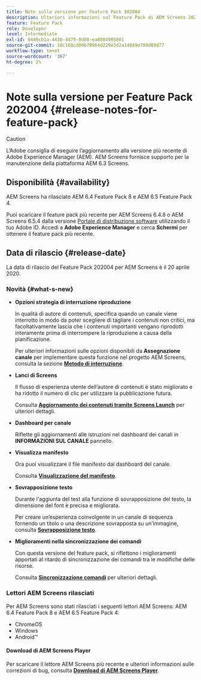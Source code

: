```yaml
---
title: Note sulla versione per Feature Pack 202004
description: Ulteriori informazioni sul Feature Pack di AEM Screens 202004 rilasciato il 20 aprile 2020.
feature: Feature Pack
role: Developer
level: Intermediate
exl-id: 0440cb1a-4436-4479-9d88-ea8884905801
source-git-commit: 10c168cd00b79964d229e3d2a14049e799d89d77
workflow-type: tm+mt
source-wordcount: '367'
ht-degree: 2%

---
```


# Note sulla versione per Feature Pack 202004 {#release-notes-for-feature-pack}

>[!CAUTION]
>
>L’Adobe consiglia di eseguire l’aggiornamento alla versione più recente di Adobe Experience Manager (AEM). AEM Screens fornisce supporto per la manutenzione della piattaforma AEM 6.3 Screens.

## Disponibilità {#availability}

AEM Screens ha rilasciato AEM 6.4 Feature Pack 8 e AEM 6.5 Feature Pack 4.

Puoi scaricare il feature pack più recente per AEM Screens 6.4.8 o AEM Screens 6.5.4 dalla versione [Portale di distribuzione software](https://experience.adobe.com/#/downloads/content/software-distribution/it/aem.html) utilizzando il tuo Adobe ID. Accedi a **Adobe Experience Manager** e cerca **Schermi** per ottenere il feature pack più recente.

## Data di rilascio {#release-date}

La data di rilascio del Feature Pack 202004 per AEM Screens è il 20 aprile 2020.

### Novità {#what-s-new}

* **Opzioni strategia di interruzione riproduzione**

  In qualità di autore di contenuti, specifica quando un canale viene interrotto in modo da poter scegliere di tagliare i contenuti non critici, ma facoltativamente lascia che i contenuti importanti vengano riprodotti interamente prima di interrompere la riproduzione a causa della pianificazione.

  Per ulteriori informazioni sulle opzioni disponibili da **Assegnazione canale** per implementare questa funzione nel progetto AEM Screens, consulta la sezione **[Metodo di interruzione](/help/user-guide/channel-assignment.md#interruption-method-channel)**.

* **Lanci di Screens**

  Il flusso di esperienza utente dell’autore di contenuti è stato migliorato e ha ridotto il numero di clic per utilizzare la pubblicazione futura.

  Consulta **[Aggiornamento dei contenuti tramite Screens Launch](launches.md)** per ulteriori dettagli.

* **Dashboard per canale**

  Riflette gli aggiornamenti alle istruzioni nel dashboard dei canali in **INFORMAZIONI SUL CANALE** pannello.


* **Visualizza manifesto**

  Ora puoi visualizzare il file manifesto dal dashboard del canale.

  Consulta **[Visualizzazione del manifesto](/help/user-guide/managing-channels.md#view-manifest)**.

* **Sovrapposizione testo**

  Durante l&#39;aggiunta del test alla funzione di sovrapposizione del testo, la dimensione del font è precisa e migliorata.

  Per creare un’esperienza coinvolgente in un canale di sequenza fornendo un titolo o una descrizione sovrapposta su un’immagine, consulta **[Sovrapposizione testo](text-overlay.md)**.

* **Miglioramenti nella sincronizzazione dei comandi**

  Con questa versione del feature pack, si riflettono i miglioramenti apportati al ritardo di sincronizzazione dei comandi tra le modifiche delle risorse.

  Consulta **[Sincronizzazione comandi](using-command-sync.md)** per ulteriori dettagli.

### Lettori AEM Screens rilasciati

Per AEM Screens sono stati rilasciati i seguenti lettori AEM Screens: AEM 6.4 Feature Pack 8 e AEM 6.5 Feature Pack 4:

* ChromeOS
* Windows
* Android™

#### Download di AEM Screens Player

Per scaricare il lettore AEM Screens più recente e ulteriori informazioni sulle correzioni di bug, consulta **[Download di AEM Screens Player](https://download.macromedia.com/screens/)**.
